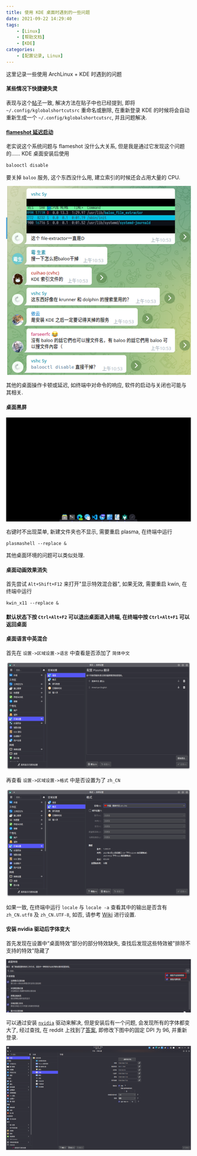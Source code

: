```yaml
---
title: 使用 KDE 桌面时遇到的一些问题
date: 2021-09-22 14:29:40
tags: 
    - [Linux]
    - [帮助文档]
    - [KDE]
categories:
    - [配置记录, Linux]
---
```


这里记录一些使用 ArchLinux + KDE 时遇到的问题


<!-- more -->

#### 某些情况下快捷键失灵

表现与这个[帖子](https://forum.kde.org/viewtopic.php?f=17&t=166079)一致, 解决方法在贴子中也已经提到, 即将 `~/.config/kglobalshortcutsrc` 重命名或删除, 在重新登录 KDE 的时候将会自动重新生成一个 `~/.config/kglobalshortcutsrc`, 并且问题解决.

#### [flameshot 延迟启动](https://github.com/flameshot-org/flameshot/issues/1916)

老实说这个系统问题与 flameshot 没什么大关系, 但是我是通过它发现这个问题的……
KDE 桌面安装后使用
```bash
balooctl disable
```
要关掉 `baloo` 服务, 这个东西没什么用, 建立索引的时候还会占用大量的 CPU. 

![(重复利用图片)](https://raw.githubusercontent.com/syvshc/image/master/postimg/ArchLinux/chat.png)

其他的桌面操作卡顿或延迟, 如终端中对命令的响应, 软件的启动与关闭也可能与其相关.

#### 桌面黑屏

![](https://raw.githubusercontent.com/syvshc/image/master/postimg/KDEProblems/black.png)

右键时不出现菜单, 新建文件夹也不显示, 需要重启 plasma, 在终端中运行

```
plasmashell --replace &
```

其他桌面环境的问题可以类似处理.

#### 桌面动画效果消失

首先尝试 `Alt+Shift+F12` 来打开"显示特效混合器", 如果无效, 需要重启 kwin, 在终端中运行

```
kwin_x11 --replace &
```

#### 默认状态下按 `Ctrl+Alt+F2` 可以退出桌面进入终端, 在终端中按 `Ctrl+Alt+F1` 可以返回桌面

#### 桌面语言中英混合

首先在 `设置->区域设置->语言` 中查看是否添加了 `简体中文` 

![](https://raw.githubusercontent.com/syvshc/image/master/postimg/KDEProblems/language.png)

再查看 `设置->区域设置->格式` 中是否设置为了 `zh_CN`

![](https://raw.githubusercontent.com/syvshc/image/master/postimg/KDEProblems/region.png)

如果一致, 在终端中运行 `locale` 与 `locale -a` 查看其中的输出是否含有 `zh_CN.utf8` 及 `zh_CN.UTF-8`, 如否, 请参考 [Wiki](https://wiki.archlinux.org/title/Locale_(%E7%AE%80%E4%BD%93%E4%B8%AD%E6%96%87)#%E7%B3%BB%E7%BB%9F%E5%8C%BA%E5%9F%9F%E8%AE%BE%E7%BD%AE) 进行设置.

#### 安装 nvidia 驱动后字体变大

首先发现在设置中“桌面特效”部分的部分特效缺失, 查找后发现这些特效被"排除不支持的特效"隐藏了

![桌面特效](https://raw.githubusercontent.com/syvshc/image/master/postimg/KDEProblems/screeneffect.png)

可以通过安装 [`nvidia`](https://wiki.archlinux.org/title/NVIDIA_(%E7%AE%80%E4%BD%93%E4%B8%AD%E6%96%87)#%E5%AE%89%E8%A3%85) 驱动来解决, 但是安装后有一个问题, 会发现所有的字体都变大了, 经过查找, 在 reddit 上找到了[答案](https://www.reddit.com/r/kde/comments/8ywniu/kde_plasma_everything_is_larger_after/), 即修改下图中的固定 DPI 为 96, 并重新登录.

![fontsize](https://raw.githubusercontent.com/syvshc/image/master/postimg/KDEProblems/fontsize.png)